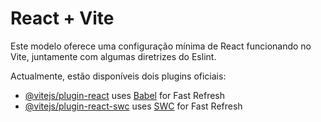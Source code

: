 # React + Vite

Este modelo oferece uma configuração mínima de React funcionando no Vite, juntamente com algumas diretrizes do Eslint.

Actualmente, estão disponíveis dois plugins oficiais:

- [@vitejs/plugin-react](https://github.com/vitejs/vite-plugin-react/blob/main/packages/plugin-react/README.md) uses [Babel](https://babeljs.io/) for Fast Refresh
- [@vitejs/plugin-react-swc](https://github.com/vitejs/vite-plugin-react-swc) uses [SWC](https://swc.rs/) for Fast Refresh
